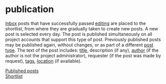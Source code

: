 # publication

[Inbox](./inbox.md) posts that have successfully passed [editing](./editing.md) are placed to the shortlist, from where
they are gradually taken to create new posts. A new post is selected every day. The post is published simultaneously on
all project accounts that support this type of post. Previously published posts may be published again, without changes,
or as part of a different [post type](./post-types.md). The text of the post includes: [title](./post-title.md),
description (if any), [author](./post-author.md) (if the author is not the project administrator), requester (if the
post was made by request), [tags](./post-tags.md), [location](./post-location.md) (if available).

[Published posts](/published/)  
[Shortlist](/inbox/?publishable=true)
